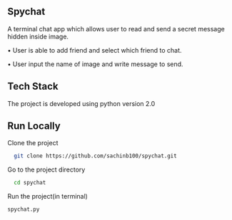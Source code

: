 ## Spychat

A terminal chat app  which allows user  to read and send a secret message hidden inside image.

• User is able to add friend and select which friend to chat.

• User input the name of image and write message to send.



## Tech Stack

The project is developed using python version 2.0


## Run Locally

Clone the project

```bash
  git clone https://github.com/sachinb100/spychat.git
```

Go to the project directory

```bash
  cd spychat
```

Run the project(in terminal)

```bash
spychat.py
```
